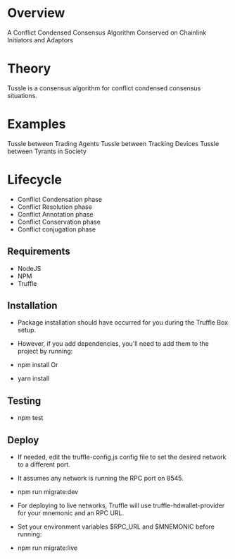 # Overview
A Conflict Condensed Consensus Algorithm Conserved on Chainlink Initiators and Adaptors

# Theory
Tussle is a consensus algorithm for conflict condensed consensus situations.

# Examples
Tussle between Trading Agents
Tussle between Tracking Devices
Tussle between Tyrants in Society

# Lifecycle
* Conflict Condensation phase
* Conflict Resolution phase
* Conflict Annotation phase
* Conflict Conservation phase
* Conflict conjugation phase

## Requirements
* NodeJS
* NPM
* Truffle

## Installation
* Package installation should have occurred for you during the Truffle Box setup. 
* However, if you add dependencies, you'll need to add them to the project by running:

* npm install Or
* yarn install

## Testing 
* npm test

## Deploy

* If needed, edit the truffle-config.js config file to set the desired network to a different port. 
* It assumes any network is running the RPC port on 8545.

* npm run migrate:dev

* For deploying to live networks, Truffle will use truffle-hdwallet-provider for your mnemonic and an RPC URL. 
* Set your environment variables $RPC_URL and $MNEMONIC before running:

* npm run migrate:live
